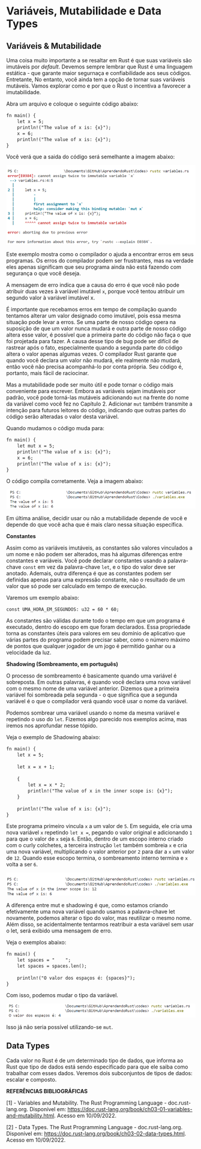 # **Variáveis, Mutabilidade e Data Types**

## Variáveis & Mutabilidade

Uma coisa muito importante a se resaltar em Rust é que suas variáveis são imutáveis por *default*. Devemos sempre lembrar que Rust é uma linguagem estática - que garante maior segurnaça e confiabilidade aos seus códigos. Entretante, No entanto, você ainda tem a opção de tornar suas variáveis ​​mutáveis. Vamos explorar como e por que o Rust o incentiva a favorecer a imutabilidade.

Abra um arquivo e coloque o seguinte código abaixo:

```
fn main() {
    let x = 5;
    println!("The value of x is: {x}");
    x = 6;
    println!("The value of x is: {x}");
}
```

Você verá que a saida do código será semelhante a imagem abaixo:

![](/Imagens/HD03/MutableVariable1.png)

Este exemplo mostra como o compilador o ajuda a encontrar erros em seus programas. Os erros do compilador podem ser frustrantes, mas na verdade eles apenas significam que seu programa ainda não está fazendo com segurança o que você deseja.

A mensagem de erro indica que a causa do erro é que você não pode atribuir duas vezes à variável imutável ``x``, porque você tentou atribuir um segundo valor à variável imutável x.

É importante que recebamos erros em tempo de compilação quando tentamos alterar um valor designado como imutável, pois essa mesma situação pode levar a erros. Se uma parte de nosso código opera na suposição de que um valor nunca mudará e outra parte de nosso código altera esse valor, é possível que a primeira parte do código não faça o que foi projetada para fazer. A causa desse tipo de bug pode ser difícil de rastrear após o fato, especialmente quando a segunda parte do código altera o valor apenas algumas vezes. O compilador Rust garante que quando você declara um valor não mudará, ele realmente não mudará, então você não precisa acompanhá-lo por conta própria. Seu código é, portanto, mais fácil de raciocinar.

Mas a mutabilidade pode ser muito útil e pode tornar o código mais conveniente para escrever. Embora as variáveis ​​sejam imutáveis ​​por padrão, você pode torná-las mutáveis ​​adicionando ``mut`` na frente do nome da variável como você fez no Capítulo 2. Adicionar ``mut`` também transmite a intenção para futuros leitores do código, indicando que outras partes do código serão alteradas o valor desta variável.

Quando mudamos o código muda para:

```
fn main() {
    let mut x = 5;
    println!("The value of x is: {x}");
    x = 6;
    println!("The value of x is: {x}");
}
```

O código compila corretamente. Veja a imagem abaixo:

![](/Imagens/HD03/MutableVariable2.png)

Em última análise, decidir usar ou não a mutabilidade depende de você e depende do que você acha que é mais claro nessa situação específica.

**Constantes**

Assim como as variáveis ​​imutáveis, as constantes são valores vinculados a um nome e não podem ser alterados, mas há algumas diferenças entre constantes e variáveis. Você pode declarar constantes usando a palavra-chave ``const`` em vez da palavra-chave ``let``, e o tipo do valor deve ser anotado. Ademais, outra diferença é que as constantes podem ser definidas apenas para uma expressão constante, não o resultado de um valor que só pode ser calculado em tempo de execução.

Varemos um exemplo abaixo:

```
const UMA_HORA_EM_SEGUNDOS: u32 = 60 * 60;
```
As constantes são válidas durante todo o tempo em que um programa é executado, dentro do escopo em que foram declarados. Essa propriedade torna as constantes úteis para valores em seu domínio de aplicativo que várias partes do programa podem precisar saber, como o número máximo de pontos que qualquer jogador de um jogo é permitido ganhar ou a velocidade da luz.

**Shadowing (Sombreamento, em português)**

O processo de sombreamento é basicamente quando uma variável é sobreposta. Em outras palavras, é quando você declara uma nova variável com o mesmo nome de uma variável anterior. Dizemos que a primeira variável foi sombreada pela segunda - o que significa que a segunda variável é o que o compilador verá quando você usar o nome da variável.

Podemos sombrear uma variável usando o nome da mesma variável e repetindo o uso do ``let``. Fizemos algo parecido nos exemplos acima, mas iremos nos aprofundar nesse tópido. 

Veja o exemplo de Shadowing abaixo:

```
fn main() {
    let x = 5;

    let x = x + 1;

    {
        let x = x * 2;
        println!("The value of x in the inner scope is: {x}");
    }

    println!("The value of x is: {x}");
}
```

Este programa primeiro vincula ``x`` a um valor de ``5``. Em seguida, ele cria uma nova variável ``x`` repetindo ``let x =``, pegando o valor original e adicionando ``1`` para que o valor de ``x`` seja ``6``. Então, dentro de um escopo interno criado com o curly colchetes, a terceira instrução ``let`` também sombreia ``x`` e cria uma nova variável, multiplicando o valor anterior por ``2`` para dar a ``x`` um valor de ``12``. Quando esse escopo termina, o sombreamento interno termina e ``x`` volta a ser ``6``.

![](/Imagens/HD03/ShadowingExemple.png)

A diferença entre mut e shadowing é que, como estamos criando efetivamente uma nova variável quando usamos a palavra-chave let novamente, podemos alterar o tipo do valor, mas reutilizar o mesmo nome. Além disso, se acidentalmente tentarmos reatribuir a esta variável sem usar o let, será exibido uma mensagem de erro.

Veja o exemplos abaixo:

```
fn main() {
    let spaces = "    ";
    let spaces = spaces.len();

    println!("O valor dos espaços é: {spaces}");
}
```

Com isso, podemos mudar o tipo da variável. 

![](/Imagens/HD03/ShadowingExempleType.png)

Isso já não seria possível utilizando-se ``mut``.

## Data Types

Cada valor no Rust é de um determinado tipo de dados, que informa ao Rust que tipo de dados está sendo especificado para que ele saiba como trabalhar com esses dados. Veremos dois subconjuntos de tipos de dados: escalar e composto.



**REFERÊNCIAS BIBLIOGRÁFICAS**

[1] - Variables and Mutability. The Rust Programming Language  - doc.rust-lang.org. Disponível em: <https://doc.rust-lang.org/book/ch03-01-variables-and-mutability.html>. Acesso em 10/09/2022.

[2] - Data Types. The Rust Programming Language  - doc.rust-lang.org. Disponível em: <https://doc.rust-lang.org/book/ch03-02-data-types.html>. Acesso em 10/09/2022.